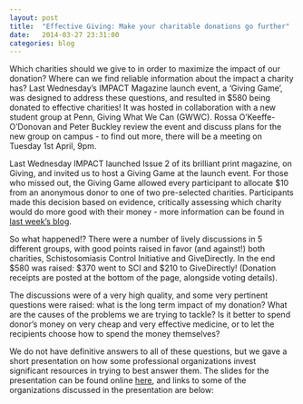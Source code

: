 ```yaml
---
layout: post
title:  "Effective Giving: Make your charitable donations go further"
date:   2014-03-27 23:31:00
categories: blog
---
```


Which charities should we give to in order to maximize the impact of our donation? Where can we find reliable information about the impact a charity has? Last Wednesday’s IMPACT Magazine launch event, a ‘Giving Game’, was designed to address these questions, and resulted in $580 being donated to effective charities! It was hosted in collaboration with a new student group at Penn, Giving What We Can (GWWC). Rossa O’Keeffe-O’Donovan and Peter Buckley review the event and discuss plans for the new group on campus - to find out more, there will be a meeting on Tuesday 1st April, 9pm.

Last Wednesday IMPACT launched Issue 2 of its brilliant print magazine, on Giving, and invited us to host a Giving Game at the launch event. For those who missed out, the Giving Game allowed every participant to allocate $10 from an anonymous donor to one of two pre-selected charities. Participants made this decision based on evidence, critically assessing which charity would do more good with their money - more information can be found in [last week’s blog](/blog/2014/03/12/giving-game-intro).

So what happened!? There were a number of lively discussions in 5 different groups, with good points raised in favor (and against!) both charities, Schistosomiasis Control Initiative and GiveDirectly. In the end $580 was raised: $370 went to SCI and $210 to GiveDirectly! (Donation receipts are posted at the bottom of the page, alongside voting details).

The discussions were of a very high quality, and some very pertinent questions were raised: what is the long term impact of my donation? What are the causes of the problems we are trying to tackle? Is it better to spend donor’s money on very cheap and very effective medicine, or to let the recipients choose how to spend the money themselves?

We do not have definitive answers to all of these questions, but we gave a short presentation on how some professional organizations invest significant resources in trying to best answer them. The slides for the presentation can be found online [here](https://docs.google.com/presentation/d/1lM3bBGy9CmVZRhesMSAj-dk0MppSkc5X6AmxYO0DAFA/edit), and links to some of the organizations discussed in the presentation are below:

